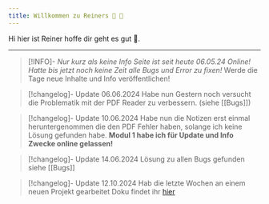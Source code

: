 ```yaml
---
title: Willkommen zu Reiners 🥈 🧠
---
```


Hi hier ist Reiner hoffe dir geht es gut 👾. 

---


> [!INFO]-
> *Nur kurz als keine Info Seite ist seit heute 06.05.24 Online!* 
> *Hatte bis jetzt noch keine Zeit alle Bugs und Error zu fixen!*
> Werde die Tage neue Inhalte und Info veröffentlichen!

> [!changelog]- Update 06.06.2024
> Habe nun Gestern noch versucht die Problematik mit der PDF Reader zu verbessern. (siehe [[Bugs]])

> [!changelog]- Update 10.06.2024
> Habe nun die Notizen erst einmal heruntergenommen die den PDF Fehler haben, solange ich keine Lösung gefunden habe. **Modul 1 habe ich für Update und Info Zwecke online gelassen!**

> [!changelog]- Update 14.06.2024
> Lösung zu allen Bugs gefunden siehe [[Bugs]]

> [!changelog]- Update 12.10.2024
> Hab die letzte Wochen an einem neuen Projekt gearbeitet Doku findet ihr [hier](Projects/MQTT%20Server%20und%20Visualisierung%20als%20Container%20Stack%20verwalten.md)



